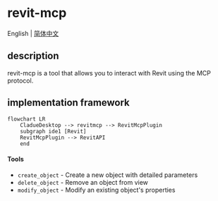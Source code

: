 # revit-mcp

English | [简体中文](README_zh.md)

## description

revit-mcp is a tool that allows you to interact with Revit using the MCP protocol.

## implementation framework

```mermaid
flowchart LR
	CladueDesktop --> revitmcp --> RevitMcpPlugin
	subgraph ide1 [Revit]
	RevitMcpPlugin --> RevitAPI
	end
```

#### Tools

- `create_object` - Create a new object with detailed parameters
- `delete_object` - Remove an object from view
- `modify_object` - Modify an existing object's properties